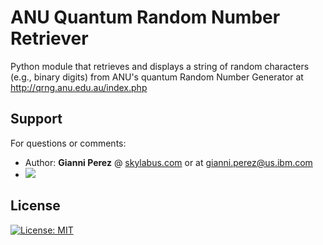 # ANU Quantum Random Number Retriever

Python module that retrieves and displays a string of random characters (e.g., binary digits) from ANU's quantum Random Number Generator at http://qrng.anu.edu.au/index.php

## Support

For questions or comments:

- Author: **Gianni Perez** @ [skylabus.com](https://www.skylabus.com) or at gianni.perez@us.ibm.com
- [![](http://www.linkedin.com/img/webpromo/btn_liprofile_blue_80x15.png)](http://uk.linkedin.com/in/gianni-perez)


## License

[![License: MIT](https://img.shields.io/badge/License-MIT-yellow.svg)](https://github.com/ambron60/l-system-drawing/blob/master/LICENSE.md)
